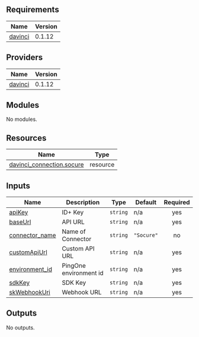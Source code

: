 <!-- BEGIN_TF_DOCS -->
## Requirements

| Name | Version |
|------|---------|
| <a name="requirement_davinci"></a> [davinci](#requirement\_davinci) | 0.1.12 |

## Providers

| Name | Version |
|------|---------|
| <a name="provider_davinci"></a> [davinci](#provider\_davinci) | 0.1.12 |

## Modules

No modules.

## Resources

| Name | Type |
|------|------|
| [davinci_connection.socure](https://registry.terraform.io/providers/pingidentity/davinci/0.1.12/docs/resources/connection) | resource |

## Inputs

| Name | Description | Type | Default | Required |
|------|-------------|------|---------|:--------:|
| <a name="input_apiKey"></a> [apiKey](#input\_apiKey) | ID+ Key | `string` | n/a | yes |
| <a name="input_baseUrl"></a> [baseUrl](#input\_baseUrl) | API URL | `string` | n/a | yes |
| <a name="input_connector_name"></a> [connector\_name](#input\_connector\_name) | Name of Connector | `string` | `"Socure"` | no |
| <a name="input_customApiUrl"></a> [customApiUrl](#input\_customApiUrl) | Custom API URL | `string` | n/a | yes |
| <a name="input_environment_id"></a> [environment\_id](#input\_environment\_id) | PingOne environment id | `string` | n/a | yes |
| <a name="input_sdkKey"></a> [sdkKey](#input\_sdkKey) | SDK Key | `string` | n/a | yes |
| <a name="input_skWebhookUri"></a> [skWebhookUri](#input\_skWebhookUri) | Webhook URL | `string` | n/a | yes |

## Outputs

No outputs.
<!-- END_TF_DOCS -->